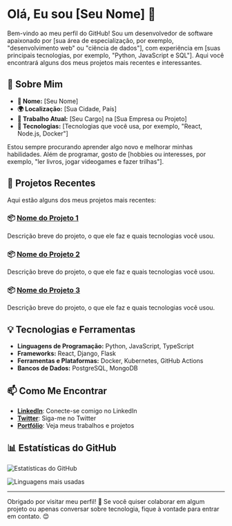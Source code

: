 # Olá, Eu sou [Seu Nome] 👋

Bem-vindo ao meu perfil do GitHub! Sou um desenvolvedor de software apaixonado por [sua área de especialização, por exemplo, "desenvolvimento web" ou "ciência de dados"], com experiência em [suas principais tecnologias, por exemplo, "Python, JavaScript e SQL"]. Aqui você encontrará alguns dos meus projetos mais recentes e interessantes.

## 🚀 Sobre Mim

- **🌟 Nome:** [Seu Nome]
- **🌍 Localização:** [Sua Cidade, País]
- **💼 Trabalho Atual:** [Seu Cargo] na [Sua Empresa ou Projeto]
- **🔧 Tecnologias:** [Tecnologias que você usa, por exemplo, "React, Node.js, Docker"]

Estou sempre procurando aprender algo novo e melhorar minhas habilidades. Além de programar, gosto de [hobbies ou interesses, por exemplo, "ler livros, jogar videogames e fazer trilhas"].

## 🔭 Projetos Recentes

Aqui estão alguns dos meus projetos mais recentes:

### 📦 [Nome do Projeto 1](link-para-o-repositorio)
Descrição breve do projeto, o que ele faz e quais tecnologias você usou.

### 📦 [Nome do Projeto 2](link-para-o-repositorio)
Descrição breve do projeto, o que ele faz e quais tecnologias você usou.

### 📦 [Nome do Projeto 3](link-para-o-repositorio)
Descrição breve do projeto, o que ele faz e quais tecnologias você usou.

## 💡 Tecnologias e Ferramentas

- **Linguagens de Programação:** Python, JavaScript, TypeScript
- **Frameworks:** React, Django, Flask
- **Ferramentas e Plataformas:** Docker, Kubernetes, GitHub Actions
- **Bancos de Dados:** PostgreSQL, MongoDB

## 📫 Como Me Encontrar

- **[LinkedIn](link-para-seu-linkedin)**: Conecte-se comigo no LinkedIn
- **[Twitter](link-para-seu-twitter)**: Siga-me no Twitter
- **[Portfólio](link-para-seu-portfolio)**: Veja meus trabalhos e projetos

## 📊 Estatísticas do GitHub

![Estatísticas do GitHub](https://github-readme-stats.vercel.app/api?username=seu-username&show_icons=true&hide_title=true&hide_border=true&count_private=true&include_all_commits=true&theme=radical)

![Linguagens mais usadas](https://github-readme-stats.vercel.app/api/top-langs/?username=seu-username&layout=compact&theme=radical)

---

Obrigado por visitar meu perfil! 🚀 Se você quiser colaborar em algum projeto ou apenas conversar sobre tecnologia, fique à vontade para entrar em contato. 😊
